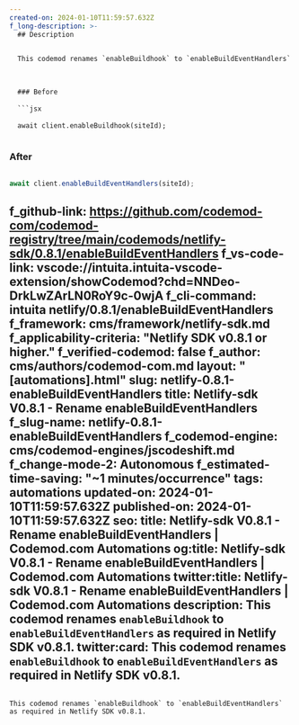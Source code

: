 ```yaml
---
created-on: 2024-01-10T11:59:57.632Z
f_long-description: >-
  ## Description
  

  This codemod renames `enableBuildhook` to `enableBuildEventHandlers` as required in Netlify SDK v0.8.1.
  

  
  ### Before
  
  ```jsx
  
  await client.enableBuildhook(siteId);
  
  ```
  
  ### After
  
  ```jsx
  
  await client.enableBuildEventHandlers(siteId);
  
  ```
f_github-link: https://github.com/codemod-com/codemod-registry/tree/main/codemods/netlify-sdk/0.8.1/enableBuildEventHandlers
f_vs-code-link: vscode://intuita.intuita-vscode-extension/showCodemod?chd=NNDeo-DrkLwZArLN0RoY9c-0wjA
f_cli-command: intuita netlify/0.8.1/enableBuildEventHandlers
f_framework: cms/framework/netlify-sdk.md
f_applicability-criteria: "Netlify SDK v0.8.1 or higher."
f_verified-codemod: false
f_author: cms/authors/codemod-com.md
layout: "[automations].html"
slug: netlify-0.8.1-enableBuildEventHandlers
title: Netlify-sdk V0.8.1 - Rename enableBuildEventHandlers
f_slug-name: netlify-0.8.1-enableBuildEventHandlers
f_codemod-engine: cms/codemod-engines/jscodeshift.md
f_change-mode-2: Autonomous
f_estimated-time-saving: "~1 minutes/occurrence"
tags: automations
updated-on: 2024-01-10T11:59:57.632Z
published-on: 2024-01-10T11:59:57.632Z
seo:
  title: Netlify-sdk V0.8.1 - Rename enableBuildEventHandlers | Codemod.com Automations
  og:title: Netlify-sdk V0.8.1 - Rename enableBuildEventHandlers | Codemod.com Automations
  twitter:title: Netlify-sdk V0.8.1 - Rename enableBuildEventHandlers | Codemod.com Automations
  description: This codemod renames `enableBuildhook` to `enableBuildEventHandlers` as required in Netlify SDK v0.8.1.
  twitter:card: This codemod renames `enableBuildhook` to `enableBuildEventHandlers` as required in Netlify SDK v0.8.1.
---
```

This codemod renames `enableBuildhook` to `enableBuildEventHandlers` as required in Netlify SDK v0.8.1.